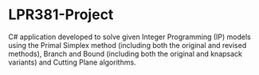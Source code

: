 # LPR381-Project
C# application developed to solve given Integer Programming (IP) models using the Primal Simplex method (including both the original and revised methods), Branch and Bound (including both the original and knapsack variants) and Cutting Plane algorithms.
